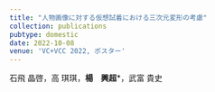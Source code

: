 ```yaml
---
title: "人物画像に対する仮想試着における三次元変形の考慮"
collection: publications
pubtype: domestic
date: 2022-10-08
venue: 'VC+VCC 2022, ポスター'
---
```


石飛 晶啓，高 琪琪，**楊　興超***，武富 貴史